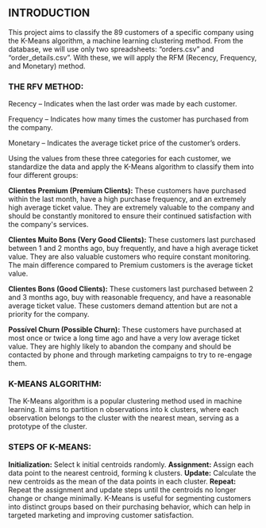 ## INTRODUCTION

This project aims to classify the 89 customers of a specific company using the K-Means algorithm, a machine learning clustering method. From the database, we will use only two spreadsheets: “orders.csv” and “order_details.csv”. With these, we will apply the RFM (Recency, Frequency, and Monetary) method.


### **THE RFV METHOD:**
Recency – Indicates when the last order was made by each customer.

Frequency – Indicates how many times the customer has purchased from the company.

Monetary – Indicates the average ticket price of the customer’s orders.

Using the values from these three categories for each customer, we standardize the data and apply the K-Means algorithm to classify them into four different groups:


**Clientes Premium (Premium Clients):** These customers have purchased within the last month, have a high purchase frequency, and an extremely high average ticket value. They are extremely valuable to the company and should be constantly monitored to ensure their continued satisfaction with the company's services.

**Clientes Muito Bons (Very Good Clients):** These customers last purchased between 1 and 2 months ago, buy frequently, and have a high average ticket value. They are also valuable customers who require constant monitoring. The main difference compared to Premium customers is the average ticket value.

**Clientes Bons (Good Clients):** These customers last purchased between 2 and 3 months ago, buy with reasonable frequency, and have a reasonable average ticket value. These customers demand attention but are not a priority for the company.

**Possível Churn (Possible Churn):** These customers have purchased at most once or twice a long time ago and have a very low average ticket value. They are highly likely to abandon the company and should be contacted by phone and through marketing campaigns to try to re-engage them.


### **K-MEANS ALGORITHM:**
The K-Means algorithm is a popular clustering method used in machine learning. It aims to partition n observations into k clusters, where each observation belongs to the cluster with the nearest mean, serving as a prototype of the cluster.


### **STEPS OF K-MEANS:**

**Initialization:** Select k initial centroids randomly.
**Assignment:** Assign each data point to the nearest centroid, forming k clusters.
**Update:** Calculate the new centroids as the mean of the data points in each cluster.
**Repeat:** Repeat the assignment and update steps until the centroids no longer change or change minimally.
K-Means is useful for segmenting customers into distinct groups based on their purchasing behavior, which can help in targeted marketing and improving customer satisfaction.
